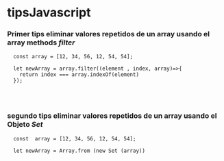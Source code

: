 # tipsJavascript


### Primer tips eliminar valores repetidos de un array usando el array methods ***filter*** 
~~~
  const array = [12, 34, 56, 12, 54, 54];
  
  let newArray = array.filter((element , index, array)=>{
    return index === array.indexOf(element)
  });
  
  
 
~~~

### segundo  tips eliminar valores repetidos de un array usando el Objeto  ***Set*** 

~~~
  const  array = [12, 34, 56, 12, 54, 54];
 
  let newArray = Array.from (new Set (array))
~~~
